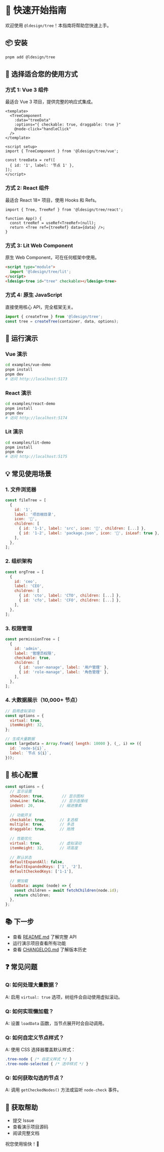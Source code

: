 # 🚀 快速开始指南

欢迎使用 `@ldesign/tree`！本指南将帮助您快速上手。

## 📦 安装

```bash
pnpm add @ldesign/tree
```

## 🎯 选择适合您的使用方式

### 方式 1: Vue 3 组件

最适合 Vue 3 项目，提供完整的响应式集成。

```vue
<template>
  <TreeComponent
    :data="treeData"
    :options="{ checkable: true, draggable: true }"
    @node-click="handleClick"
  />
</template>

<script setup>
import { TreeComponent } from '@ldesign/tree/vue';

const treeData = ref([
  { id: '1', label: '节点 1' },
]);
</script>
```

### 方式 2: React 组件

最适合 React 18+ 项目，使用 Hooks 和 Refs。

```tsx
import { Tree, TreeRef } from '@ldesign/tree/react';

function App() {
  const treeRef = useRef<TreeRef>(null);
  return <Tree ref={treeRef} data={data} />;
}
```

### 方式 3: Lit Web Component

原生 Web Component，可在任何框架中使用。

```html
<script type="module">
  import '@ldesign/tree/lit';
</script>
<ldesign-tree id="tree" checkable></ldesign-tree>
```

### 方式 4: 原生 JavaScript

直接使用核心 API，完全框架无关。

```javascript
import { createTree } from '@ldesign/tree';
const tree = createTree(container, data, options);
```

## 🎨 运行演示

### Vue 演示

```bash
cd examples/vue-demo
pnpm install
pnpm dev
# 访问 http://localhost:5173
```

### React 演示

```bash
cd examples/react-demo
pnpm install
pnpm dev
# 访问 http://localhost:5174
```

### Lit 演示

```bash
cd examples/lit-demo
pnpm install
pnpm dev
# 访问 http://localhost:5175
```

## 💡 常见使用场景

### 1. 文件浏览器

```javascript
const fileTree = [
  {
    id: '1',
    label: '项目根目录',
    icon: '📁',
    children: [
      { id: '1-1', label: 'src', icon: '📁', children: [...] },
      { id: '1-2', label: 'package.json', icon: '📄', isLeaf: true },
    ],
  },
];
```

### 2. 组织架构

```javascript
const orgTree = [
  {
    id: 'ceo',
    label: 'CEO',
    children: [
      { id: 'cto', label: 'CTO', children: [...] },
      { id: 'cfo', label: 'CFO', children: [...] },
    ],
  },
];
```

### 3. 权限管理

```javascript
const permissionTree = [
  {
    id: 'admin',
    label: '管理员权限',
    checkable: true,
    children: [
      { id: 'user-manage', label: '用户管理' },
      { id: 'role-manage', label: '角色管理' },
    ],
  },
];
```

### 4. 大数据展示（10,000+ 节点）

```javascript
// 启用虚拟滚动
const options = {
  virtual: true,
  itemHeight: 32,
};

// 生成大量数据
const largeData = Array.from({ length: 10000 }, (_, i) => ({
  id: `node-${i}`,
  label: `节点 ${i}`,
}));
```

## 🔧 核心配置

```javascript
const options = {
  // 显示设置
  showIcon: true,        // 显示图标
  showLine: false,       // 显示连接线
  indent: 20,           // 缩进像素
  
  // 功能开关
  checkable: true,      // 复选框
  multiple: true,       // 多选
  draggable: true,      // 拖拽
  
  // 性能优化
  virtual: true,        // 虚拟滚动
  itemHeight: 32,       // 项高度
  
  // 默认状态
  defaultExpandAll: false,
  defaultExpandedKeys: ['1', '2'],
  defaultCheckedKeys: ['1-1'],
  
  // 懒加载
  loadData: async (node) => {
    const children = await fetchChildren(node.id);
    return children;
  },
};
```

## 📚 下一步

- 查看 [README.md](./README.md) 了解完整 API
- 运行演示项目查看所有功能
- 查看 [CHANGELOG.md](./CHANGELOG.md) 了解版本历史

## ❓ 常见问题

### Q: 如何处理大量数据？
A: 启用 `virtual: true` 选项，树组件会自动使用虚拟滚动。

### Q: 如何实现懒加载？
A: 设置 `loadData` 函数，当节点展开时会自动调用。

### Q: 如何自定义节点样式？
A: 使用 CSS 选择器覆盖默认样式：
```css
.tree-node { /* 自定义样式 */ }
.tree-node-selected { /* 选中样式 */ }
```

### Q: 如何获取勾选的节点？
A: 调用 `getCheckedNodes()` 方法或监听 `node-check` 事件。

## 💬 获取帮助

- 提交 Issue
- 查看演示项目源码
- 阅读完整文档

祝您使用愉快！🎉

